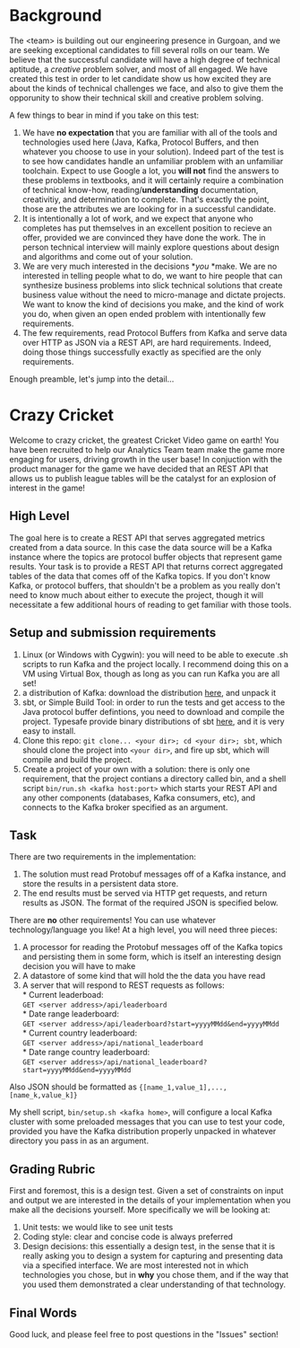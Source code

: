 # Background
The \<team\> is building out our engineering presence in Gurgoan, and we are seeking exceptional candidates to fill several rolls on our team. We believe that the successful candidate will have a high degree of technical aptitude, a *creative* problem solver, and most of all engaged. We have created this test in order to let candidate show us how excited they are about the kinds of technical challenges we face, and also to give them the opporunity to show their technical skill and creative problem solving.

A few things to bear in mind if you take on this test:
   1. We have **no expectation** that you are familiar with all of the tools and technologies used here (Java, Kafka, Protocol Buffers, and then whatever you choose to use in your solution). Indeed part of the test is to see how candidates handle an unfamiliar problem with an unfamiliar toolchain. Expect to use Google a lot, you **will not** find the answers to these problems in textbooks, and it will certainly require a combination of technical know-how, reading/**understanding** documentation,  creativitiy, and determination to complete. That's exactly the point, those are the attributes we are looking for in a successful candidate.    
   2. It is intentionally a lot of work, and we expect that anyone who completes has put themselves in an excellent position to recieve an offer, provided we are convinced they have done the work. The in person technical interview will mainly explore questions about design and algorithms and come out of your solution.   
   3. We are very much interested in the decisions **you* *make. We are no interested in telling people what to do, we want to hire people that can synthesize business problems into slick technical solutions that create business value without the need to micro-manage and dictate projects. We want to know the kind of decisions you make, and the kind of work you do, when given an open ended problem with intentionally few requirements.
   4. The few requirements, read Protocol Buffers from Kafka and serve data over HTTP as JSON via a REST API, are hard requirements. Indeed, doing those things successfully exactly as specified are the only requirements.

Enough preamble, let's jump into the detail...

# Crazy Cricket
Welcome to crazy cricket, the greatest Cricket Video game on earth! You have been recruited to help our Analytics Team team make the game more engaging for users, driving growth in the user base! In conjuction with the product manager for the game we have decided that an REST API that allows us to publish league tables will be the catalyst for an explosion of interest in the game!

## High Level
The goal here is to create a REST API that serves aggregated metrics created from a data source. In this case the data source will be a Kafka instance where the topics are protocol buffer objects that represent game results. Your task is to provide a REST API that returns correct aggregated tables of the data that comes off of the Kafka topics. If you don't know Kafka, or protocol buffers, that shouldn't be a problem as you really don't need to know much about either to execute the project, though it will necessitate a few additional hours of reading to get familiar with those tools.

## Setup and submission requirements  
1. Linux (or Windows with Cygwin): you will need to be able to execute .sh scripts to run Kafka and the project locally. I recommend doing this on a VM using Virtual Box, though as long as you can run Kafka you are all set!
2. a distribution of Kafka: download the distribution [here](http://kafka.apache.org/downloads.html), and unpack it
3. sbt, or Simple Build Tool: in order to run the tests and get access to the Java protocol buffer defintions, you need to download and compile the project. Typesafe provide binary distributions of sbt [here](http://www.scala-sbt.org/0.13/docs/Setup.html), and it is very easy to install.
4. Clone this repo: `git clone... <your dir>; cd <your dir>; sbt`, which should clone the project into `<your dir>`, and fire up sbt, which will compile and build the project.
5. Create a project of your own with a solution: there is only one requirement, that the project contians a directory called bin, and a shell script `bin/run.sh <kafka host:port>` which starts your REST API and any other components (databases, Kafka consumers, etc), and connects to the Kafka broker specified as an argument.

## Task
There are two requirements in the implementation:  
   1. The solution must read Protobuf messages off of a Kafka instance, and store the results in a persistent data store.  
   2. The end results must be served via HTTP get requests, and return results as JSON. The format of the required JSON is specified below.  

There are **no** other requirements! You can use whatever technology/language you like! At a high level, you will need three pieces:  
   1. A processor for reading the Protobuf messages off of the Kafka topics and persisting them in some form, which is itself an interesting design decision you will have to make  
   2. A datastore of some kind that will hold the the data you have read  
   3. A server that will respond to REST requests as follows:  
    * Current leaderboad:  
    `GET <server address>/api/leaderboard`  
    * Date range leaderboard:  
    `GET <server address>/api/leaderboard?start=yyyyMMdd&end=yyyyMMdd`  
    * Current country leaderboard:  
    `GET <server address>/api/national_leaderboard`  
    * Date range country leaderboard:  
    `GET <server address>/api/national_leaderboard?start=yyyyMMdd&end=yyyyMMdd`  

Also JSON should be formatted as `{[name_1,value_1],...,[name_k,value_k]}`

My shell script, `bin/setup.sh <kafka home>`, will configure a local Kafka cluster with some preloaded messages that you can use to test your code, provided you have the Kafka distribution properly unpacked in whatever directory you pass in as an argument.

## Grading Rubric
First and foremost, this is a design test. Given a set of constraints on input and output we are interested in the details of your implementation when you make all the decisions yourself. More specifically we will be looking at:  
   1. Unit tests: we would like to see unit tests  
   2. Coding style: clear and concise code is always preferred  
   3. Design decisions: this essentially a design test, in the sense that it is really asking you to design a system for   capturing and presenting data via a specified interface. We are most interested not in which technologies you chose, but in **why** you chose them, and if the way that you used them demonstrated a clear understanding of that technology.

## Final Words
Good luck, and please feel free to post questions in the "Issues" section!
